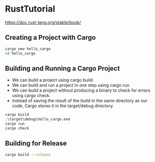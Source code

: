 # RustTutorial
https://doc.rust-lang.org/stable/book/

## Creating a Project with Cargo

```cmd
cargo new hello_cargo
cd hello_cargo
```

## Building and Running a Cargo Project

* We can build a project using cargo build.
* We can build and run a project in one step using cargo run.
* We can build a project without producing a binary to check for errors using cargo check.
* Instead of saving the result of the build in the same directory as our code, Cargo stores it in the target/debug directory.

```cmd
cargo build
.\target\debug\hello_cargo.exe
cargo run
cargo check
```

## Building for Release

```cmd
cargo build --release
```